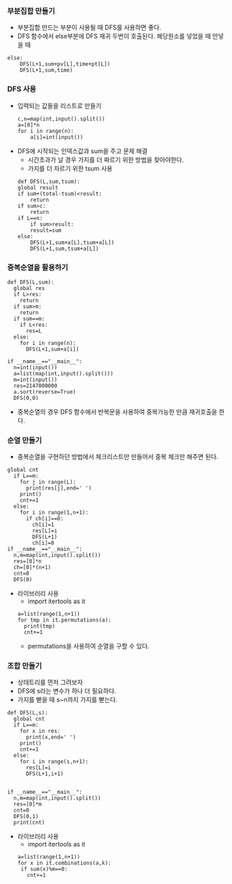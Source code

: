 ### 부분집합 만들기
- 부분집합 만드는 부분이 사용될 때 DFS를 사용하면 좋다.
- DFS 함수에서 else부분에 DFS 재귀 두번이 호출된다. 해당원소를 넣었을 때 안넣을 때
```
else:
    DFS(L+1,sum+pv[L],time+pt[L])
    DFS(L+1,sum,time)
```

### DFS 사용
- 입력되는 값들을 리스트로 만들기
    ```
    c,n=map(int,input().split())
    a=[0]*n
    for i in range(n):
        a[i]=int(input())
    ```
- DFS에 시작되는 인덱스값과 sum을 주고 문제 해결
    - 시간초과가 날 경우 가지를 더 짜르기 위한 방법을 찾아야한다.
    - 가지를 더 자르기 위한 tsum 사용
    ```
    def DFS(L,sum,tsum):
    global result
    if sum+(total-tsum)<result:
        return
    if sum>c:
        return 
    if L==n:
        if sum>result:
        result=sum
    else:
        DFS(L+1,sum+a[L],tsum+a[L])
        DFS(L+1,sum,tsum+a[L])
    ```

### 중복순열을 활용하기
```
def DFS(L,sum):
  global res
  if L>res:
    return
  if sum>m:
    return
  if sum==m:
    if L<res:
      res=L
  else:
    for i in range(n):
      DFS(L+1,sum+a[i])
  
if __name__=="__main__":
  n=int(input())
  a=list(map(int,input().split()))
  m=int(input())
  res=2147000000
  a.sort(reverse=True)
  DFS(0,0)
```
- 중복순열의 경우 DFS 함수에서 반복문을 사용하여 중복가능한 만큼 재귀호출을 한다.

### 순열 만들기
- 중복순열을 구현하던 방법에서 체크리스트만 만들어서 중복 체크만 해주면 된다.
```
global cnt
  if L==m:
    for j in range(L):
      print(res[j],end=' ')
    print()
    cnt+=1
  else:
    for i in range(1,n+1):
      if ch[i]==0:
        ch[i]=1
        res[L]=i
        DFS(L+1)
        ch[i]=0
if __name__=="__main__":
  n,m=map(int,input().split())
  res=[0]*n
  ch=[0]*(n+1)
  cnt=0
  DFS(0)
```
- 라이브러리 사용
  - import itertools as it 
  ```
  a=list(range(1,n+1))
  for tmp in it.permutations(a):
    print(tmp)
    cnt+=1
  ```
  - permutations을 사용하여 순열을 구할 수 있다.

### 조합 만들기
- 상태트리를 먼저 그려보자
- DFS에 s라는 변수가 하나 더 필요하다.
- 가지를 뻗을 때 s~n까지 가지를 뻗는다.
```
def DFS(L,s):
  global cnt
  if L==m:
    for x in res:
      print(x,end=' ')
    print()
    cnt+=1
  else:
    for i in range(s,n+1):
      res[L]=i
      DFS(L+1,i+1)


if __name__=="__main__":
  n,m=map(int,input().split())
  res=[0]*m
  cnt=0
  DFS(0,1)
  print(cnt)
```
- 라이브러리 사용
  - import itertools as it 
   ```
  a=list(range(1,n+1))
  for x in it.combinations(a,k):
    if sum(x)%m==0:
      cnt+=1
  ```
